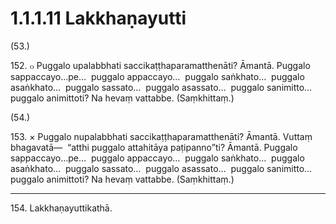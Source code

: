 

# 1.1.1.11 Lakkhaṇayutti





(53.)

152\. ๐ Puggalo upalabbhati saccikaṭṭhaparamatthenāti? Āmantā. Puggalo sappaccayo…pe…  puggalo appaccayo…  puggalo saṅkhato…  puggalo asaṅkhato…  puggalo sassato…  puggalo asassato…  puggalo sanimitto…  puggalo animittoti? Na hevaṃ vattabbe. (Saṃkhittaṃ.)

(54.)

153\. × Puggalo nupalabbhati saccikaṭṭhaparamatthenāti? Āmantā. Vuttaṃ bhagavatā—  “atthi puggalo attahitāya paṭipanno”ti? Āmantā. Puggalo sappaccayo…pe…  puggalo appaccayo…  puggalo saṅkhato…  puggalo asaṅkhato…  puggalo sassato…  puggalo asassato…  puggalo sanimitto…  puggalo animittoti? Na hevaṃ vattabbe. (Saṃkhittaṃ.)

---

154\. Lakkhaṇayuttikathā.





